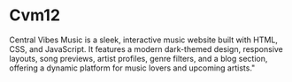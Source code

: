 # Cvm12
Central Vibes Music is a sleek, interactive music website built with HTML, CSS, and JavaScript. It features a modern dark-themed design, responsive layouts, song previews, artist profiles, genre filters, and a blog section, offering a dynamic platform for music lovers and upcoming artists."
